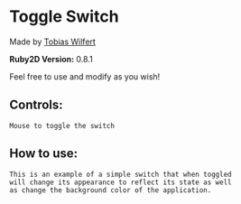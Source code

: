 # Toggle Switch

Made by [Tobias Wilfert](https://github.com/tobias-wilfert)

**Ruby2D Version:** 0.8.1

Feel free to use and modify as you wish!

## Controls:
    Mouse to toggle the switch
    
## How to use:
    This is an example of a simple switch that when toggled
    will change its appearance to reflect its state as well
    as change the background color of the application. 
